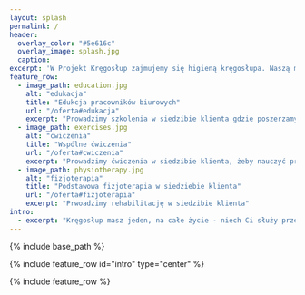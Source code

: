 ```yaml
---
layout: splash
permalink: /
header:
  overlay_color: "#5e616c"
  overlay_image: splash.jpg
  caption:
excerpt: 'W Projekt Kręgosłup zajmujemy się higieną kręgosłupa. Naszą misją jest edukacja społeczeństwa, żeye praca siedząca nie prowadziła do schorzeń kręgosłupa.<br /><br /><br /><br />'
feature_row:
  - image_path: education.jpg
    alt: "edukacja"
    title: "Edukcja pracowników biurowych"
    url: "/oferta#edukacja"
    excerpt: "Prowadzimy szkolenia w siedzibie klienta gdzie poszerzamy świadomość pracowników o higienie kręgosłupa."
  - image_path: exercises.jpg
    alt: "ćwiczenia"
    title: "Wspólne ćwiczenia"
    url: "/oferta#cwiczenia"
    excerpt: "Prowadzimy ćwiczenia w siedzibie klienta, żeby nauczyć pracowników jak dbać o kręgosłup i jak stosować proste techniki w czaie pracy."
  - image_path: physiotherapy.jpg
    alt: "fizjoterapia"
    title: "Podstawowa fizjoterapia w siedziebie klienta"
    url: "/oferta#fizjoterapia"
    excerpt: "Prwoadzimy rehabilitację w siedzibie klienta"
intro:
  - excerpt: "Kręgosłup masz jeden, na całe życie - niech Ci służy przez lata!"
---
```


{% include base_path %}

{% include feature_row id="intro" type="center" %}

{% include feature_row %}

